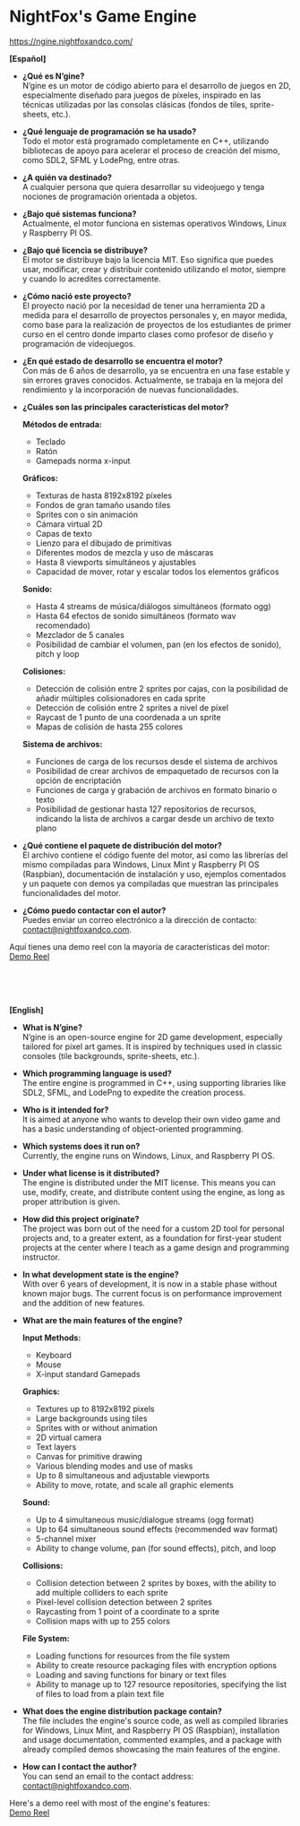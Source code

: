 # NightFox's Game Engine
https://ngine.nightfoxandco.com/
<br>

**[Español]**

- **¿Qué es N’gine?**<br>
  N’gine es un motor de código abierto para el desarrollo de juegos en 2D, especialmente diseñado para juegos de píxeles, inspirado en las técnicas utilizadas por las consolas clásicas (fondos de tiles, sprite-sheets, etc.).<br>

- **¿Qué lenguaje de programación se ha usado?**<br>
  Todo el motor está programado completamente en C++, utilizando bibliotecas de apoyo para acelerar el proceso de creación del mismo, como SDL2, SFML y LodePng, entre otras.<br>

- **¿A quién va destinado?**<br>
  A cualquier persona que quiera desarrollar su videojuego y tenga nociones de programación orientada a objetos.<br>

- **¿Bajo qué sistemas funciona?**<br>
  Actualmente, el motor funciona en sistemas operativos Windows, Linux y Raspberry PI OS.<br>

- **¿Bajo qué licencia se distribuye?**<br>
  El motor se distribuye bajo la licencia MIT. Eso significa que puedes usar, modificar, crear y distribuir contenido utilizando el motor, siempre y cuando lo acredites correctamente.<br>

- **¿Cómo nació este proyecto?**<br>
  El proyecto nació por la necesidad de tener una herramienta 2D a medida para el desarrollo de proyectos personales y, en mayor medida, como base para la realización de proyectos de los estudiantes de primer curso en el centro donde imparto clases como profesor de diseño y programación de videojuegos.<br>

- **¿En qué estado de desarrollo se encuentra el motor?**<br>
  Con más de 6 años de desarrollo, ya se encuentra en una fase estable y sin errores graves conocidos. Actualmente, se trabaja en la mejora del rendimiento y la incorporación de nuevas funcionalidades.<br>

- **¿Cuáles son las principales características del motor?**<br>

  **Métodos de entrada:**<br>
   - Teclado<br>
   - Ratón<br>
   - Gamepads norma x-input<br>
   
  **Gráficos:**<br>
   - Texturas de hasta 8192x8192 píxeles<br>
   - Fondos de gran tamaño usando tiles<br>
   - Sprites con o sin animación<br>
   - Cámara virtual 2D<br>
   - Capas de texto<br>
   - Lienzo para el dibujado de primitivas<br>
   - Diferentes modos de mezcla y uso de máscaras<br>
   - Hasta 8 viewports simultáneos y ajustables<br>
   - Capacidad de mover, rotar y escalar todos los elementos gráficos<br>
   
  **Sonido:**<br>
   - Hasta 4 streams de música/diálogos simultáneos (formato ogg)<br>
   - Hasta 64 efectos de sonido simultáneos (formato wav recomendado)<br>
   - Mezclador de 5 canales<br>
   - Posibilidad de cambiar el volumen, pan (en los efectos de sonido), pitch y loop<br>
   
  **Colisiones:**<br>
   - Detección de colisión entre 2 sprites por cajas, con la posibilidad de añadir múltiples colisionadores en cada sprite<br>
   - Detección de colisión entre 2 sprites a nivel de píxel<br>
   - Raycast de 1 punto de una coordenada a un sprite<br>
   - Mapas de colisión de hasta 255 colores<br>
   
  **Sistema de archivos:**<br>
   - Funciones de carga de los recursos desde el sistema de archivos<br>
   - Posibilidad de crear archivos de empaquetado de recursos con la opción de encriptación<br>
   - Funciones de carga y grabación de archivos en formato binario o texto<br>
   - Posibilidad de gestionar hasta 127 repositorios de recursos, indicando la lista de archivos a cargar desde un archivo de texto plano<br>

- **¿Qué contiene el paquete de distribución del motor?**<br>
  El archivo contiene el código fuente del motor, así como las librerías del mismo compiladas para Windows, Linux Mint y Raspberry PI OS (Raspbian), documentación de instalación y uso, ejemplos comentados y un paquete con demos ya compiladas que muestran las principales funcionalidades del motor.<br>

- **¿Cómo puedo contactar con el autor?**<br>
  Puedes enviar un correo electrónico a la dirección de contacto: contact@nightfoxandco.com.<br>

Aquí tienes una demo reel con la mayoría de características del motor:<br>
[Demo Reel](https://www.youtube.com/watch?v=kIcG9lp1oI0)
<br>

<br><br><br>

**[English]**

- **What is N’gine?**<br>
  N’gine is an open-source engine for 2D game development, especially tailored for pixel art games. It is inspired by techniques used in classic consoles (tile backgrounds, sprite-sheets, etc.).<br>

- **Which programming language is used?**<br>
  The entire engine is programmed in C++, using supporting libraries like SDL2, SFML, and LodePng to expedite the creation process.<br>

- **Who is it intended for?**<br>
  It is aimed at anyone who wants to develop their own video game and has a basic understanding of object-oriented programming.<br>

- **Which systems does it run on?**<br>
  Currently, the engine runs on Windows, Linux, and Raspberry PI OS.<br>

- **Under what license is it distributed?**<br>
  The engine is distributed under the MIT license. This means you can use, modify, create, and distribute content using the engine, as long as proper attribution is given.<br>

- **How did this project originate?**<br>
  The project was born out of the need for a custom 2D tool for personal projects and, to a greater extent, as a foundation for first-year student projects at the center where I teach as a game design and programming instructor.<br>

- **In what development state is the engine?**<br>
  With over 6 years of development, it is now in a stable phase without known major bugs. The current focus is on performance improvement and the addition of new features.<br>

- **What are the main features of the engine?**<br>

  **Input Methods:**<br>
   - Keyboard<br>
   - Mouse<br>
   - X-input standard Gamepads<br>
   
  **Graphics:**<br>
   - Textures up to 8192x8192 pixels<br>
   - Large backgrounds using tiles<br>
   - Sprites with or without animation<br>
   - 2D virtual camera<br>
   - Text layers<br>
   - Canvas for primitive drawing<br>
   - Various blending modes and use of masks<br>
   - Up to 8 simultaneous and adjustable viewports<br>
   - Ability to move, rotate, and scale all graphic elements<br>
   
  **Sound:**<br>
   - Up to 4 simultaneous music/dialogue streams (ogg format)<br>
   - Up to 64 simultaneous sound effects (recommended wav format)<br>
   - 5-channel mixer<br>
   - Ability to change volume, pan (for sound effects), pitch, and loop<br>
   
  **Collisions:**<br>
   - Collision detection between 2 sprites by boxes, with the ability to add multiple colliders to each sprite<br>
   - Pixel-level collision detection between 2 sprites<br>
   - Raycasting from 1 point of a coordinate to a sprite<br>
   - Collision maps with up to 255 colors<br>
   
  **File System:**<br>
   - Loading functions for resources from the file system<br>
   - Ability to create resource packaging files with encryption options<br>
   - Loading and saving functions for binary or text files<br>
   - Ability to manage up to 127 resource repositories, specifying the list of files to load from a plain text file<br>

- **What does the engine distribution package contain?**<br>
  The file includes the engine's source code, as well as compiled libraries for Windows, Linux Mint, and Raspberry PI OS (Raspbian), installation and usage documentation, commented examples, and a package with already compiled demos showcasing the main features of the engine.<br>

- **How can I contact the author?**<br>
  You can send an email to the contact address: contact@nightfoxandco.com.<br>

Here's a demo reel with most of the engine's features:<br>
[Demo Reel](https://www.youtube.com/watch?v=kIcG9lp1oI0)
<br>
